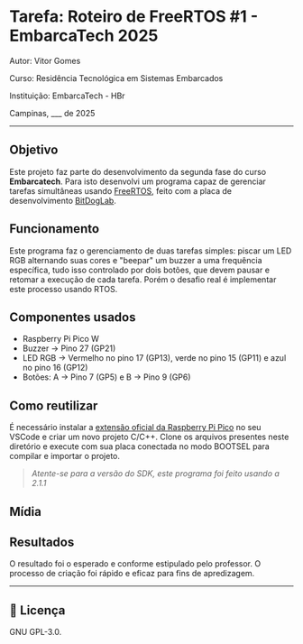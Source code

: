 
# Tarefa: Roteiro de FreeRTOS #1 - EmbarcaTech 2025

Autor: Vitor Gomes

Curso: Residência Tecnológica em Sistemas Embarcados

Instituição: EmbarcaTech - HBr

Campinas, ___ de 2025

---

## Objetivo

Este projeto faz parte do desenvolvimento da segunda fase do curso **Embarcatech**. Para isto desenvolvi um programa capaz de gerenciar tarefas simultâneas usando [FreeRTOS](https://www.freertos.org), feito com a placa de desenvolvimento [BitDogLab](https://github.com/BitDogLab).

## Funcionamento

Este programa faz o gerenciamento de duas tarefas simples: piscar um LED RGB alternando suas cores e "beepar" um buzzer a uma frequência específica, tudo isso controlado por dois botões, que devem pausar e retomar a execução de cada tarefa. Porém o desafio real é implementar este processo usando RTOS.

## Componentes usados

- Raspberry Pi Pico W
- Buzzer → Pino 27 (GP21)
- LED RGB → Vermelho no pino 17 (GP13), verde no pino 15 (GP11) e azul no pino 16 (GP12)
- Botões: A → Pino 7 (GP5) e B → Pino 9 (GP6)

## Como reutilizar

É necessário instalar a [extensão oficial da Raspberry Pi Pico](https://github.com/raspberrypi/pico-vscode) no seu VSCode e criar um novo projeto C/C++.
Clone os arquivos presentes neste diretório e execute com sua placa conectada no modo BOOTSEL para compilar e importar o projeto.

> _Atente-se para a versão do SDK, este programa foi feito usando a 2.1.1_

## Mídia


## Resultados

O resultado foi o esperado e conforme estipulado pelo professor. O processo de criação foi rápido e eficaz para fins de apredizagem.


---

## 📜 Licença
GNU GPL-3.0.
